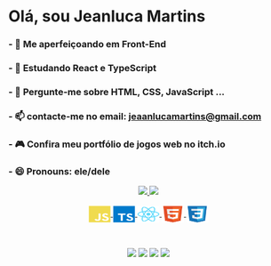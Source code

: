 # Olá, sou Jeanluca Martins

### - 🔭 Me aperfeiçoando em Front-End
### - 🌱 Estudando React e TypeScript
### - 💬 Pergunte-me sobre HTML, CSS, JavaScript ...
### - 📫 contacte-me no email: jeaanlucamartins@gmail.com
### - 🎮 Confira meu portfólio de jogos web no itch.io
### - 😄 Pronouns: ele/dele

<div align="center">
  <a href="https://github.com/jeanlucamtp12">
  <img height="180em" src="https://github-readme-stats.vercel.app/api?username=jeanlucamtp12&show_icons=true&theme=dracula&include_all_commits=true&count_private=true"/>
  <img height="170em" src="https://github-readme-stats.vercel.app/api/top-langs/?username=jeanlucamtp12&layout=compact&langs_count=7&theme=dracula"/>
</div>

  <div align="center"><br>
  <img align="center" alt="Mateus-Js" height="30" width="40" src="https://raw.githubusercontent.com/devicons/devicon/master/icons/javascript/javascript-plain.svg">
  <img align="center" alt="Mateus-Ts" height="30" width="40" src="https://raw.githubusercontent.com/devicons/devicon/master/icons/typescript/typescript-plain.svg">
  <img align="center" alt="Mateus-React" height="30" width="40" src="https://raw.githubusercontent.com/devicons/devicon/master/icons/react/react-original.svg">
  <img align="center" alt="Mateus-HTML" height="30" width="40" src="https://raw.githubusercontent.com/devicons/devicon/master/icons/html5/html5-original.svg">
  <img align="center" alt="Mateus-CSS" height="30" width="40" src="https://raw.githubusercontent.com/devicons/devicon/master/icons/css3/css3-original.svg">
</div>
  
 ##
  
  <div align="center"><br>
  <a href="https://jeanluca-a.itch.io/" target="_blank"><img src="https://img.shields.io/badge/Itch.io-FA5C5C?style=for-the-badge&logo=itchdotio&logoColor=white" target="_blank"></a>
  <a href="https://www.linkedin.com/in/jeanluca-martins-6b21451bb/"><img src="https://img.shields.io/badge/-LinkedIn-%230077B5?style=for-the-badge&logo=linkedin&logoColor=white" target="_blank"></a> 
  <a href="https://wa.me/31995574087"><img src="https://img.shields.io/badge/WhatsApp-25D366?style=for-the-badge&logo=whatsapp&logoColor=white" target="_blank"></a> 
  <a href="https://t.me/jeanlucl"><img src="https://img.shields.io/badge/Telegram-2CA5E0?style=for-the-badge&logo=telegram&logoColor=white" target="_blank"></a> 

 
</div>
